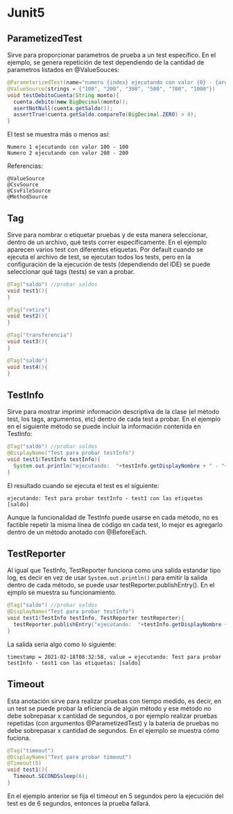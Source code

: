 # Junit5
## ParametizedTest
Sirve para proporcionar parametros de prueba a un test específico. En el ejemplo, se genera repetición de test dependiendo de la 
cantidad de parametros listados en @ValueSouces:
```java
@ParameterizedTest(name="numero {index} ejecutando con valor {0} - {argumentsWithNames}")
@ValueSource(strings = {"100", "200", "300", "500", "700", "1000"})
void testDebitoCuenta(String monto){
  cuenta.debito(new BigDecimal(monto));
  asertNotNull(cuenta.getSaldo());
  assertTrue(cuenta.getSaldo.compareTo(BigDecimal.ZERO) > 0);
}
```
El test se muestra más o menos así:
```
Numero 1 ejecutando con valor 100 - 100
Numero 2 ejecutando con valor 200 - 200
```

Referencias:
```
@ValueSource
@CsvSource
@CsvFileSource
@MethodSource
```

## Tag
Sirve para nombrar o etiquetar pruebas y de esta manera seleccionar, dentro de un archivo, qué tests correr específicamente. En el ejemplo aparecen varios test con diferentes etiquetas. Por default cuando se ejecuta el archivo de test, se ejecutan todos los tests, pero en la configuración de la ejecución de tests (dependiendo del IDE) se puede seleccionar qué tags (tests) se van a probar. 
```java
@Tag("saldo") //probar saldos
void test1(){
}

@Tag("retiro")
void test2(){
}

@Tag("transferencia")
void test3(){
}

@Tag("saldo")
void test4(){
}
```

## TestInfo
Sirve para mostrar imprimir información descriptiva de la clase (el método test, los tags, argumentos, etc) dentro de cada test a probar. En el ejemplo en el siguiente método se puede incluir la información contenida en TestInfo:
```java
@Tag("saldo") //probar saldos
@DisplayName("Test para probar testInfo")
void test1(TestInfo testInfo){
  System.out.println("ejecutando:  "+testInfo.getDisplayNombre + " - "+ testInfo.getTestMethod().orElse(null).getName() + " con las etiquetas: "+testInfo.getTags())
}
```

El resultado cuando se ejecuta el test es el siguiente:
```
ejecutando: Test para probar testInfo - test1 con las etiquetas [saldo]
```
Aunque la funcionalidad de TestInfo puede usarse en cada método, no es factible repetir la misma línea de código en cada test, lo mejor es agregarlo dentro de un método anotado con @BeforeEach.


## TestReporter
Al igual que TestInfo, TestReporter funciona como una salida estandar tipo log, es decir en vez de usar `System.out.println()` para emitir la salida dentro de cada método, se puede usar testReporter.publishEntry(). En el ejmplo se muestra su funcionamiento.
```java
@Tag("saldo") //probar saldos
@DisplayName("Test para probar testInfo")
void test1(TestInfo testInfo, TestReporter testReporter){
  testReporter.publishEntry("ejecutando:  "+testInfo.getDisplayNombre + " - "+ testInfo.getTestMethod().orElse(null).getName() + " con las etiquetas: "+testInfo.getTags())
}
```

La salida sería algo como lo siguiente:
```
timestamp = 2021-02-18T08:32:58, value = ejecutando: Test para probar testInfo - test1 con las etiquetas: [saldo]
```

## Timeout
Esta anotación sirve para realizar pruebas con tiempo medido, es decir, en un test se puede probar la eficiencia de algún método y ese método no debe sobrepasar x cantidad de segundos, o por ejemplo realizar pruebas repetidas (con argumentos @ParametizedTest) y la bateria de pruebas no debe sobrepasar x cantidad de segundos. En el ejemplo se muestra cómo fuciona.
```java
@Tag("timeout")
@DisplayName("Test para probar timeout")
@Timeout(5)
void test1(){
  Timeout.SECONDSsleep(6);
}
```

En el ejemplo anterior se fija el timeout en 5 segundos pero la ejecución del test es de 6 segundos, entonces la prueba fallará.


